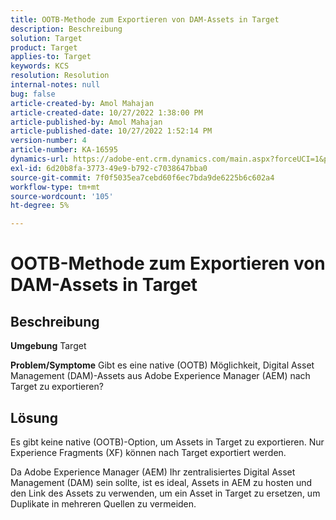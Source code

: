 ```yaml
---
title: OOTB-Methode zum Exportieren von DAM-Assets in Target
description: Beschreibung
solution: Target
product: Target
applies-to: Target
keywords: KCS
resolution: Resolution
internal-notes: null
bug: false
article-created-by: Amol Mahajan
article-created-date: 10/27/2022 1:38:00 PM
article-published-by: Amol Mahajan
article-published-date: 10/27/2022 1:52:14 PM
version-number: 4
article-number: KA-16595
dynamics-url: https://adobe-ent.crm.dynamics.com/main.aspx?forceUCI=1&pagetype=entityrecord&etn=knowledgearticle&id=86fb7590-fc55-ed11-bba2-6045bd006793
exl-id: 6d20b8fa-3773-49e9-b792-c7038647bba0
source-git-commit: 7f0f5035ea7cebd60f6ec7bda9de6225b6c602a4
workflow-type: tm+mt
source-wordcount: '105'
ht-degree: 5%

---
```


# OOTB-Methode zum Exportieren von DAM-Assets in Target

## Beschreibung

<b>Umgebung</b>
Target


<b>Problem/Symptome</b>
Gibt es eine native (OOTB) Möglichkeit, Digital Asset Management (DAM)-Assets aus Adobe Experience Manager (AEM) nach Target zu exportieren?


## Lösung


Es gibt keine native (OOTB)-Option, um Assets in Target zu exportieren. Nur Experience Fragments (XF) können nach Target exportiert werden.

Da Adobe Experience Manager (AEM) Ihr zentralisiertes Digital Asset Management (DAM) sein sollte, ist es ideal, Assets in AEM zu hosten und den Link des Assets zu verwenden, um ein Asset in Target zu ersetzen, um Duplikate in mehreren Quellen zu vermeiden.
